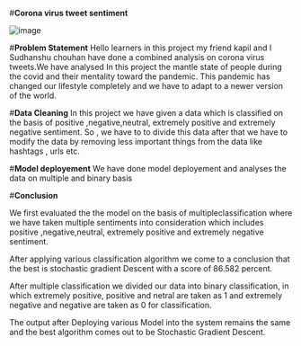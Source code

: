 #**Corona virus tweet sentiment**



![image](https://user-images.githubusercontent.com/117626850/223500359-56c2b765-87ba-46c3-b8e7-9a6b4de9aba8.png)

#**Problem Statement**
Hello learners in this project my friend kapil and I Sudhanshu chouhan have done a combined analysis on corona virus tweets.We have analysed In this project the mantle state of people during the covid and their mentality toward the pandemic. This pandemic has changed our lifestyle completely and we have to adapt to a newer version of the world.




#**Data Cleaning**
In this project we have given a data which is classified on the basis of positive ,negative,neutral, extremely positive and extremely negative sentiment. So , we have to to divide this data after that we have to modify the data by removing less important things from the data like hashtags , urls etc.


#**Model deployement**
We have done model deployement and analyses the data on multiple and binary basis



#**Conclusion**

We first evaluated the the model on the basis of multipleclassification where we have taken multiple sentiments into consideration which includes positive ,negative,neutral, extremely positive and extremely negative sentiment.

After applying various classification algorithm we come to a conclusion that the best is stochastic gradient Descent with a score of 86.582 percent.

After multiple classification we divided our data into binary classification, in which extremely positive, positive and netral are taken as 1 and extremely negative and negative are taken as 0 for classification.

The output after Deploying various Model into the system remains the same and the best algorithm comes out to be Stochastic Gradient Descent.

